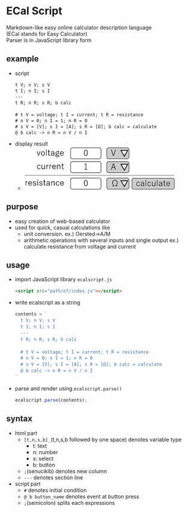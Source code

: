 # ECal Script
Markdown-like easy online calculator description language   
(ECal stands for Easy Calculator)   
Parser is in JavaScript library form

## example
- script
  ```
  t V; n V; s V
  t I; n I; s I
  ---
  t R; n R; s R; b calc

  # t V = voltage; t I = current; t R = resistance
  # n V = 0; n I = 1; n R = 0
  # s V = [V]; s I = [A]; s R = [Ω]; b calc = calculate
  @ b calc -> n R = n V / n I
  ```
- display result
  - <img src="pics/ui1.png" />

## purpose
- easy creation of web-based calculator
- used for quick, casual calculations like
  - unit conversion. ex.) Oersted->A/M
  - arithmetic operations with several inputs and single output ex.) calculate resistance from voltage and current

## usage
- import JavaScript library `ecalscript.js`
  ```html
  <script src="path/of/index.js"></script>
  ```
- write ecalscript as a string
  ```javascript
  contents = `
    t V; n V; s V
    t I; n I; s I
    ---
    t R; n R; s R; b calc

    # t V = voltage; t I = current; t R = resistance
    # n V = 0; n I = 1; n R = 0
    # s V = [V]; s I = [A]; s R = [Ω]; b calc = calculate
    @ b calc -> n R = n V / n I
  `
  ```
- parse and render using `ecalscript.parse()`
  ```javascript
  ecalscript.parse(contents);
  ```

## syntax
- html part
  - `[t,n,s,b]_`(t,n,s,b followed by one space) denotes variable type
    - t: text
    - n: number
    - s: select
    - b: button
  - `;`(senucikib) denotes new column
  - `---` denotes section line
- script part
  - `#` denotes initial condition
  - `@ b button_name` denotes event at button press
  - `;`(semicolon) splits each expressions
